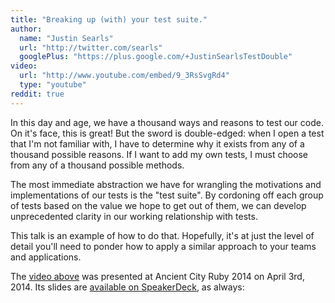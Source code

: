 ```yaml
---
title: "Breaking up (with) your test suite."
author:
  name: "Justin Searls"
  url: "http://twitter.com/searls"
  googlePlus: "https://plus.google.com/+JustinSearlsTestDouble"
video:
  url: "http://www.youtube.com/embed/9_3RsSvgRd4"
  type: "youtube"
reddit: true
---
```


In this day and age, we have a thousand ways and reasons to test our code. On it's face, this is great! But the sword is double-edged: when I open a test that I'm not familiar with, I have to determine why it exists from any of a thousand possible reasons. If I want to add my own tests, I must choose from any of a thousand possible methods.

The most immediate abstraction we have for wrangling the motivations and implementations of our tests is the "test suite". By cordoning off each group of tests based on the value we hope to get out of them, we can develop unprecedented clarity in our working relationship with tests.

This talk is an example of how to do that. Hopefully, it's at just the level of detail you'll need to ponder how to apply a similar approach to your teams and applications.

The [video above](https://www.youtube.com/watch?v=9_3RsSvgRd4&feature=youtu.be) was presented at Ancient City Ruby 2014 on April 3rd, 2014. Its slides are [available on SpeakerDeck](https://speakerdeck.com/searls/breaking-up-with-your-test-suite), as always:

<script async class="speakerdeck-embed" data-id="372e82c09d7501316e28625017dd54d3" data-ratio="1.33333333333333" src="//speakerdeck.com/assets/embed.js"></script>
